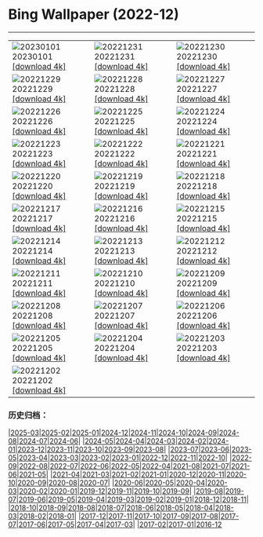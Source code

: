 # Bing Wallpaper (2022-12)
**************

<table><tr><td><img class="wallpaper" src="https://www.bing.com/th?id=OHR.SydneyNYE_EN-CA1516687107_1920x1080.jpg" alt="20230101"> 20230101 <a href="https://www.bing.com/th?id=OHR.SydneyNYE_EN-CA1516687107_UHD.jpg">[download 4k]</a></td><td><img class="wallpaper" src="https://www.bing.com/th?id=OHR.ChalkRock_EN-CA1146526049_1920x1080.jpg" alt="20221231"> 20221231 <a href="https://www.bing.com/th?id=OHR.ChalkRock_EN-CA1146526049_UHD.jpg">[download 4k]</a></td><td><img class="wallpaper" src="https://www.bing.com/th?id=OHR.ButterflyEffect_EN-CA0206470149_1920x1080.jpg" alt="20221230"> 20221230 <a href="https://www.bing.com/th?id=OHR.ButterflyEffect_EN-CA0206470149_UHD.jpg">[download 4k]</a></td></tr><tr><td><img class="wallpaper" src="https://www.bing.com/th?id=OHR.ChiesaBianca_EN-CA0131036296_1920x1080.jpg" alt="20221229"> 20221229 <a href="https://www.bing.com/th?id=OHR.ChiesaBianca_EN-CA0131036296_UHD.jpg">[download 4k]</a></td><td><img class="wallpaper" src="https://www.bing.com/th?id=OHR.BlueLagoon_EN-CA9961489115_1920x1080.jpg" alt="20221228"> 20221228 <a href="https://www.bing.com/th?id=OHR.BlueLagoon_EN-CA9961489115_UHD.jpg">[download 4k]</a></td><td><img class="wallpaper" src="https://www.bing.com/th?id=OHR.BeverleyWestwood_EN-CA9862092248_1920x1080.jpg" alt="20221227"> 20221227 <a href="https://www.bing.com/th?id=OHR.BeverleyWestwood_EN-CA9862092248_UHD.jpg">[download 4k]</a></td></tr><tr><td><img class="wallpaper" src="https://www.bing.com/th?id=OHR.ChristmasSouvenir_EN-CA9634295717_1920x1080.jpg" alt="20221226"> 20221226 <a href="https://www.bing.com/th?id=OHR.ChristmasSouvenir_EN-CA9634295717_UHD.jpg">[download 4k]</a></td><td><img class="wallpaper" src="https://www.bing.com/th?id=OHR.AmalgaTree_EN-CA9499665170_1920x1080.jpg" alt="20221225"> 20221225 <a href="https://www.bing.com/th?id=OHR.AmalgaTree_EN-CA9499665170_UHD.jpg">[download 4k]</a></td><td><img class="wallpaper" src="https://www.bing.com/th?id=OHR.GentooGrievances_EN-CA8898685995_1920x1080.jpg" alt="20221224"> 20221224 <a href="https://www.bing.com/th?id=OHR.GentooGrievances_EN-CA8898685995_UHD.jpg">[download 4k]</a></td></tr><tr><td><img class="wallpaper" src="https://www.bing.com/th?id=OHR.TreeGaleriesLafayette_EN-CA8613804655_1920x1080.jpg" alt="20221223"> 20221223 <a href="https://www.bing.com/th?id=OHR.TreeGaleriesLafayette_EN-CA8613804655_UHD.jpg">[download 4k]</a></td><td><img class="wallpaper" src="https://www.bing.com/th?id=OHR.SolarHalo_EN-CA8386814077_1920x1080.jpg" alt="20221222"> 20221222 <a href="https://www.bing.com/th?id=OHR.SolarHalo_EN-CA8386814077_UHD.jpg">[download 4k]</a></td><td><img class="wallpaper" src="https://www.bing.com/th?id=OHR.PalaceBelvedere_EN-CA8291198823_1920x1080.jpg" alt="20221221"> 20221221 <a href="https://www.bing.com/th?id=OHR.PalaceBelvedere_EN-CA8291198823_UHD.jpg">[download 4k]</a></td></tr><tr><td><img class="wallpaper" src="https://www.bing.com/th?id=OHR.WinterberryBush_EN-CA8077808294_1920x1080.jpg" alt="20221220"> 20221220 <a href="https://www.bing.com/th?id=OHR.WinterberryBush_EN-CA8077808294_UHD.jpg">[download 4k]</a></td><td><img class="wallpaper" src="https://www.bing.com/th?id=OHR.SouthBeach_EN-CA7859689790_1920x1080.jpg" alt="20221219"> 20221219 <a href="https://www.bing.com/th?id=OHR.SouthBeach_EN-CA7859689790_UHD.jpg">[download 4k]</a></td><td><img class="wallpaper" src="https://www.bing.com/th?id=OHR.GlacierGoats_EN-CA7684310227_1920x1080.jpg" alt="20221218"> 20221218 <a href="https://www.bing.com/th?id=OHR.GlacierGoats_EN-CA7684310227_UHD.jpg">[download 4k]</a></td></tr><tr><td><img class="wallpaper" src="https://www.bing.com/th?id=OHR.AtlantaLights_EN-CA7409224831_1920x1080.jpg" alt="20221217"> 20221217 <a href="https://www.bing.com/th?id=OHR.AtlantaLights_EN-CA7409224831_UHD.jpg">[download 4k]</a></td><td><img class="wallpaper" src="https://www.bing.com/th?id=OHR.Borovets_EN-CA9106645870_1920x1080.jpg" alt="20221216"> 20221216 <a href="https://www.bing.com/th?id=OHR.Borovets_EN-CA9106645870_UHD.jpg">[download 4k]</a></td><td><img class="wallpaper" src="https://www.bing.com/th?id=OHR.ButchartDisplay_EN-CA6004185985_1920x1080.jpg" alt="20221215"> 20221215 <a href="https://www.bing.com/th?id=OHR.ButchartDisplay_EN-CA6004185985_UHD.jpg">[download 4k]</a></td></tr><tr><td><img class="wallpaper" src="https://www.bing.com/th?id=OHR.InstagramHallstatt_EN-CA2765697996_1920x1080.jpg" alt="20221214"> 20221214 <a href="https://www.bing.com/th?id=OHR.InstagramHallstatt_EN-CA2765697996_UHD.jpg">[download 4k]</a></td><td><img class="wallpaper" src="https://www.bing.com/th?id=OHR.PoinsettiaDay_EN-CA2608421619_1920x1080.jpg" alt="20221213"> 20221213 <a href="https://www.bing.com/th?id=OHR.PoinsettiaDay_EN-CA2608421619_UHD.jpg">[download 4k]</a></td><td><img class="wallpaper" src="https://www.bing.com/th?id=OHR.WinterMail_EN-CA7698850194_1920x1080.jpg" alt="20221212"> 20221212 <a href="https://www.bing.com/th?id=OHR.WinterMail_EN-CA7698850194_UHD.jpg">[download 4k]</a></td></tr><tr><td><img class="wallpaper" src="https://www.bing.com/th?id=OHR.SaltDesert_EN-CA2294540518_1920x1080.jpg" alt="20221211"> 20221211 <a href="https://www.bing.com/th?id=OHR.SaltDesert_EN-CA2294540518_UHD.jpg">[download 4k]</a></td><td><img class="wallpaper" src="https://www.bing.com/th?id=OHR.NorwayMuskox_EN-CA2456341924_1920x1080.jpg" alt="20221210"> 20221210 <a href="https://www.bing.com/th?id=OHR.NorwayMuskox_EN-CA2456341924_UHD.jpg">[download 4k]</a></td><td><img class="wallpaper" src="https://www.bing.com/th?id=OHR.FlorenceAerial_EN-CA2153723803_1920x1080.jpg" alt="20221209"> 20221209 <a href="https://www.bing.com/th?id=OHR.FlorenceAerial_EN-CA2153723803_UHD.jpg">[download 4k]</a></td></tr><tr><td><img class="wallpaper" src="https://www.bing.com/th?id=OHR.TangleCreekFalls_EN-CA2031288501_1920x1080.jpg" alt="20221208"> 20221208 <a href="https://www.bing.com/th?id=OHR.TangleCreekFalls_EN-CA2031288501_UHD.jpg">[download 4k]</a></td><td><img class="wallpaper" src="https://www.bing.com/th?id=OHR.GreatEgret_EN-CA1881710644_1920x1080.jpg" alt="20221207"> 20221207 <a href="https://www.bing.com/th?id=OHR.GreatEgret_EN-CA1881710644_UHD.jpg">[download 4k]</a></td><td><img class="wallpaper" src="https://www.bing.com/th?id=OHR.StNick_EN-CA1756096897_1920x1080.jpg" alt="20221206"> 20221206 <a href="https://www.bing.com/th?id=OHR.StNick_EN-CA1756096897_UHD.jpg">[download 4k]</a></td></tr><tr><td><img class="wallpaper" src="https://www.bing.com/th?id=OHR.KilimanjaroElephants_EN-CA1609894075_1920x1080.jpg" alt="20221205"> 20221205 <a href="https://www.bing.com/th?id=OHR.KilimanjaroElephants_EN-CA1609894075_UHD.jpg">[download 4k]</a></td><td><img class="wallpaper" src="https://www.bing.com/th?id=OHR.MiamiDT_EN-CA1461956488_1920x1080.jpg" alt="20221204"> 20221204 <a href="https://www.bing.com/th?id=OHR.MiamiDT_EN-CA1461956488_UHD.jpg">[download 4k]</a></td><td><img class="wallpaper" src="https://www.bing.com/th?id=OHR.BraidedRiverDelta_EN-CA1255112672_1920x1080.jpg" alt="20221203"> 20221203 <a href="https://www.bing.com/th?id=OHR.BraidedRiverDelta_EN-CA1255112672_UHD.jpg">[download 4k]</a></td></tr><tr><td><img class="wallpaper" src="https://www.bing.com/th?id=OHR.AntarcticaDay_EN-CA3266269881_1920x1080.jpg" alt="20221202"> 20221202 <a href="https://www.bing.com/th?id=OHR.AntarcticaDay_EN-CA3266269881_UHD.jpg">[download 4k]</a></td><td></td><td></td></tr></table>

### 历史归档：

|[2025-03](/../2025-03/2025-03.md)|[2025-02](/../2025-02/2025-02.md)|[2025-01](/../2025-01/2025-01.md)|[2024-12](/../2024-12/2024-12.md)|[2024-11](/../2024-11/2024-11.md)|[2024-10](/../2024-10/2024-10.md)|[2024-09](/../2024-09/2024-09.md)|[2024-08](/../2024-08/2024-08.md)|[2024-07](/../2024-07/2024-07.md)|[2024-06](/../2024-06/2024-06.md)|
|[2024-05](/../2024-05/2024-05.md)|[2024-04](/../2024-04/2024-04.md)|[2024-03](/../2024-03/2024-03.md)|[2024-02](/../2024-02/2024-02.md)|[2024-01](/../2024-01/2024-01.md)|[2023-12](/../2023-12/2023-12.md)|[2023-11](/../2023-11/2023-11.md)|[2023-10](/../2023-10/2023-10.md)|[2023-09](/../2023-09/2023-09.md)|[2023-08](/../2023-08/2023-08.md)|
|[2023-07](/../2023-07/2023-07.md)|[2023-06](/../2023-06/2023-06.md)|[2023-05](/../2023-05/2023-05.md)|[2023-04](/../2023-04/2023-04.md)|[2023-03](/../2023-03/2023-03.md)|[2023-02](/../2023-02/2023-02.md)|[2023-01](/../2023-01/2023-01.md)|[2022-12](/2022-12.md)|[2022-11](/../2022-11/2022-11.md)|[2022-10](/../2022-10/2022-10.md)|
|[2022-09](/../2022-09/2022-09.md)|[2022-08](/../2022-08/2022-08.md)|[2022-07](/../2022-07/2022-07.md)|[2022-06](/../2022-06/2022-06.md)|[2022-05](/../2022-05/2022-05.md)|[2022-04](/../2022-04/2022-04.md)|[2021-08](/../2021-08/2021-08.md)|[2021-07](/../2021-07/2021-07.md)|[2021-06](/../2021-06/2021-06.md)|[2021-05](/../2021-05/2021-05.md)|
|[2021-04](/../2021-04/2021-04.md)|[2021-03](/../2021-03/2021-03.md)|[2021-02](/../2021-02/2021-02.md)|[2021-01](/../2021-01/2021-01.md)|[2020-12](/../2020-12/2020-12.md)|[2020-11](/../2020-11/2020-11.md)|[2020-10](/../2020-10/2020-10.md)|[2020-09](/../2020-09/2020-09.md)|[2020-08](/../2020-08/2020-08.md)|[2020-07](/../2020-07/2020-07.md)|
|[2020-06](/../2020-06/2020-06.md)|[2020-05](/../2020-05/2020-05.md)|[2020-04](/../2020-04/2020-04.md)|[2020-03](/../2020-03/2020-03.md)|[2020-02](/../2020-02/2020-02.md)|[2020-01](/../2020-01/2020-01.md)|[2019-12](/../2019-12/2019-12.md)|[2019-11](/../2019-11/2019-11.md)|[2019-10](/../2019-10/2019-10.md)|[2019-09](/../2019-09/2019-09.md)|
|[2019-08](/../2019-08/2019-08.md)|[2019-07](/../2019-07/2019-07.md)|[2019-06](/../2019-06/2019-06.md)|[2019-05](/../2019-05/2019-05.md)|[2019-04](/../2019-04/2019-04.md)|[2019-03](/../2019-03/2019-03.md)|[2019-02](/../2019-02/2019-02.md)|[2019-01](/../2019-01/2019-01.md)|[2018-12](/../2018-12/2018-12.md)|[2018-11](/../2018-11/2018-11.md)|
|[2018-10](/../2018-10/2018-10.md)|[2018-09](/../2018-09/2018-09.md)|[2018-08](/../2018-08/2018-08.md)|[2018-07](/../2018-07/2018-07.md)|[2018-06](/../2018-06/2018-06.md)|[2018-05](/../2018-05/2018-05.md)|[2018-04](/../2018-04/2018-04.md)|[2018-03](/../2018-03/2018-03.md)|[2018-02](/../2018-02/2018-02.md)|[2018-01](/../2018-01/2018-01.md)|
|[2017-12](/../2017-12/2017-12.md)|[2017-11](/../2017-11/2017-11.md)|[2017-10](/../2017-10/2017-10.md)|[2017-09](/../2017-09/2017-09.md)|[2017-08](/../2017-08/2017-08.md)|[2017-07](/../2017-07/2017-07.md)|[2017-06](/../2017-06/2017-06.md)|[2017-05](/../2017-05/2017-05.md)|[2017-04](/../2017-04/2017-04.md)|[2017-03](/../2017-03/2017-03.md)|
|[2017-02](/../2017-02/2017-02.md)|[2017-01](/../2017-01/2017-01.md)|[2016-12](/../2016-12/2016-12.md)